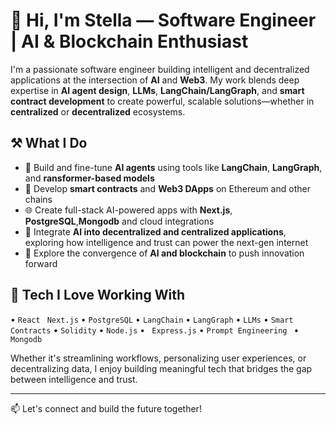 # 👋 Hi, I'm Stella — Software Engineer | AI & Blockchain Enthusiast

I'm a passionate software engineer building intelligent and decentralized applications at the intersection of **AI** and **Web3**. My work blends deep expertise in **AI agent design**, **LLMs**, **LangChain/LangGraph**, and **smart contract development** to create powerful, scalable solutions—whether in **centralized** or **decentralized** ecosystems.

## ⚒️ What I Do
- 🤖 Build and fine-tune **AI agents** using tools like **LangChain**, **LangGraph**, and  **ransformer-based models**
- 🔗 Develop **smart contracts** and **Web3 DApps** on Ethereum and other chains  
- 🌐 Create full-stack AI-powered apps with **Next.js**, **PostgreSQL**,**Mongodb** and cloud integrations
- 🤖 Integrate **AI into decentralized and centralized applications**, exploring how intelligence and trust can power the next-gen internet
- 🚀 Explore the convergence of **AI and blockchain** to push innovation forward  

## 🧠 Tech I Love Working With
• `React ` `Next.js` • `PostgreSQL` • `LangChain` • `LangGraph` • `LLMs` • `Smart Contracts` • `Solidity` • `Node.js` • ` Express.js` • `Prompt Engineering ` • ` Mongodb`

Whether it's streamlining workflows, personalizing user experiences, or decentralizing data, I enjoy building meaningful tech that bridges the gap between intelligence and trust.

---

📫 Let's connect and build the future together!
